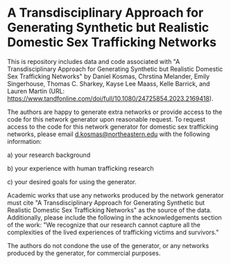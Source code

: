 # A Transdisciplinary Approach for Generating Synthetic but Realistic Domestic Sex Trafficking Networks
This is repository includes data and code associated with "A Transdisciplinary Approach for Generating Synthetic but Realistic Domestic Sex Trafficking Networks" by Daniel Kosmas, Chrstina Melander, Emily Singerhouse, Thomas C. Sharkey, Kayse Lee Maass, Kelle Barrick, and Lauren Martin (URL: https://www.tandfonline.com/doi/full/10.1080/24725854.2023.2169418). 

The authors are happy to generate extra networks or provide access to the code for this network generator upon reasonable request. To request access to the code for this network generator for domestic sex trafficking networks, please email d.kosmas@northeastern.edu with the following information: 

a) your research background

b) your experience with human trafficking research

c) your desired goals for using the generator.

Academic works that use any networks produced by the network generator must cite "A Transdisciplinary Approach for Generating Synthetic but Realistic Domestic Sex Trafficking Networks" as the source of the data. Additionally, please include the following in the acknowledgements section of the work: "We recognize that our research cannot capture all the complexities of the lived experiences of trafficking victims and survivors."

The authors do not condone the use of the generator, or any networks produced by the generator, for commercial purposes.
